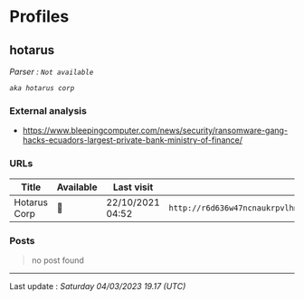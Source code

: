 # Profiles

## **hotarus**


_Parser : `Not available`_

_`aka hotarus corp`_

### External analysis
- https://www.bleepingcomputer.com/news/security/ransomware-gang-hacks-ecuadors-largest-private-bank-ministry-of-finance/

### URLs
| Title | Available | Last visit | fqdn | Screenshot 
|---|---|---|---|---|
| Hotarus Corp | 🔴 | 22/10/2021 04:52 | `http://r6d636w47ncnaukrpvlhmtdbvbeltc6enfcuuow3jclpmyga7cz374qd.onion` | ❌ | 

### Posts

> no post found


 --- 


Last update : _Saturday 04/03/2023 19.17 (UTC)_
